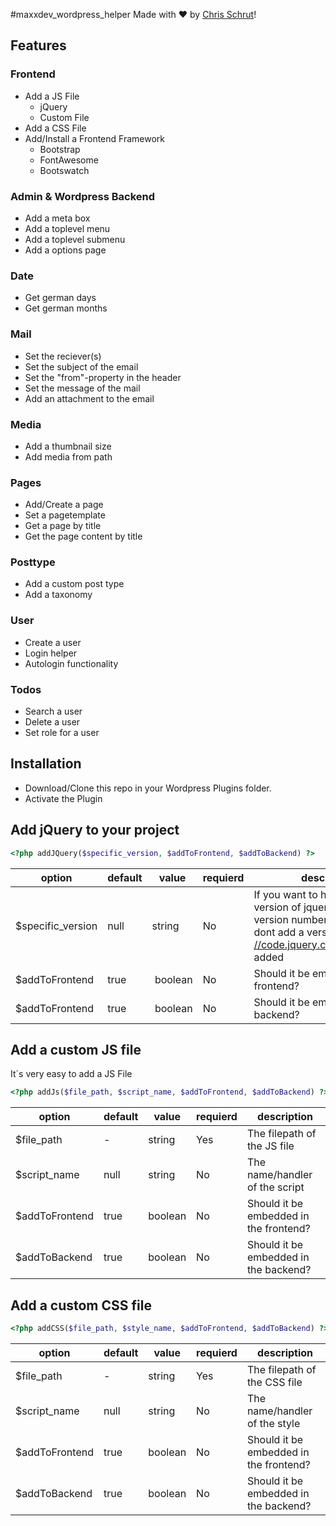 #maxxdev_wordpress_helper
Made with :heart: by [Chris Schrut](https://twitter.com/chrisschrut)!

## Features
### Frontend
- Add a JS File
  - jQuery
  - Custom File
- Add a CSS File
- Add/Install a Frontend Framework
  - Bootstrap
  - FontAwesome
  - Bootswatch
  
### Admin & Wordpress Backend
- Add a meta box
- Add a toplevel menu
- Add a toplevel submenu
- Add a options page
 
### Date
- Get german days
- Get german months

### Mail
- Set the reciever(s)
- Set the subject of the email
- Set the "from"-property in the header
- Set the message of the mail
- Add an attachment to the email

### Media
- Add a thumbnail size
- Add media from path

### Pages
- Add/Create a page
- Set a pagetemplate 
- Get a page by title
- Get the page content by title

### Posttype
- Add a custom post type 
- Add a taxonomy

### User
- Create a user
- Login helper
- Autologin functionality

### Todos
- Search a user
- Delete a user
- Set role for a user

## Installation
- Download/Clone this repo in your Wordpress Plugins folder.
- Activate the Plugin

## Add jQuery to your project

```php
<?php addJQuery($specific_version, $addToFrontend, $addToBackend) ?>
```
option | default | value  | requierd | description
------ | ------- | -------|--------- | -----------
$specific_version|null |string|No| If you want to have a specific version of jquery enter the version number here. If you dont add a version it will be [//code.jquery.com/jquery.min.js](//code.jquery.com/jquery.min.js) added
$addToFrontend |true | boolean |No|Should it be embedded in the frontend?
$addToFrontend |true | boolean |No|Should it be embedded in the backend?

## Add a custom JS file
It´s very easy to add a JS File
```php
<?php addJs($file_path, $script_name, $addToFrontend, $addToBackend) ?>
```
option | default | value | requierd | description
------ | ------- | ----- | -------- | -----------
$file_path | - |string|Yes|The filepath of the JS file
$script_name |null|string|No|The name/handler of the script
$addToFrontend|true|boolean|No|Should it be embedded in the frontend?
$addToBackend|true|boolean|No|Should it be embedded in the backend?

## Add a custom CSS file
```php
<?php addCSS($file_path, $style_name, $addToFrontend, $addToBackend) ?>
```
option | default | value | requierd | description
------ | ------- | ----- | -------- | -----------
$file_path | - |string|Yes|The filepath of the CSS file
$script_name |null|string|No|The name/handler of the style
$addToFrontend|true|boolean|No|Should it be embedded in the frontend?
$addToBackend|true|boolean|No|Should it be embedded in the backend?
